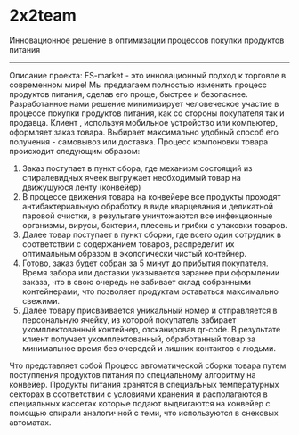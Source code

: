 # 2x2team
Инновационное решение в оптимизации процессов покупки продуктов питания

---------------------

Описание проекта:
FS-market - это инновационный подход к торговле в современном мире! Мы предлагаем полностью изменить процесс продуктов питания, сделав его проще, быстрее и безопаснее.
Разработанное нами решение минимизирует человеческое участие в процессе покупки продуктов питания, как со стороны покупателя так и продавца.
Клиент , используя мобильное устройство или компьютер, оформляет заказ товара. Выбирает максимально удобный способ его получения - самовывоз или доставка.
Процесс компоновки товара происходит следующим образом:
1. Заказ поступает в пункт сбора, где механизм состоящий из спиралевидных ячеек выгружает необходимый товар на движущуюся ленту (конвейер)
2. В процессе движения товара на конвейере все продукты проходят антибактериальную обработку в виде кварцевания и деликатной паровой очистки, в результате уничтожаются все инфекционные организмы, вирусы, бактерии, плесень и грибки с упаковки товаров.
3. Далее товар поступает в пункт сборки, где всего один сотрудник в соответствии с содержанием товаров, распределит их оптимальным образом в экологически чистый контейнер.
4. Готово, заказ будет собран за 5 минут до прибытия покупателя. Время забора или доставки указывается заранее при оформлении заказа, что в свою очередь не забивает склад собранными контейнерами, что позволяет продуктам оставаться максимально свежими.
5. Далее товару присваивается уникальный номер и отправляется в персональную ячейку, из которой покупатель забирает укомплектованный контейнер, отсканировав qr-code.
В результате клиент получает укомплектованный, обработанный товар за минимальное время без очередей и лишних контактов с людьми.


Что представляет собой 
Процесс автоматической сборки товара путем поступления продуктов питания по специальному алгоритму на конвейер. 
Продукты питания хранятся в специальных температурных секторах в соответствии с условиями хранения и располагаются в специальных кассетах которые подают выдвигаются на конвейер с помощью спирали аналогичной с теми, что используются в снековых автоматах. 
